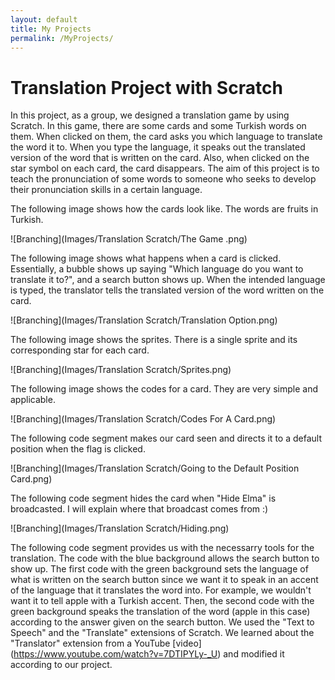 ```yaml
---
layout: default
title: My Projects
permalink: /MyProjects/
---
```


# Translation Project with Scratch
In this project, as a group, we designed a translation game by using Scratch. In this game, there are some cards and some Turkish words on them. When clicked on them, the card asks you which language to translate the word it to. When you type the language, it speaks out the translated version of the word that is written on the card. Also, when clicked on the star symbol on each card, the card disappears. The aim of this project is to teach the pronunciation of some words to someone who seeks to develop their pronunciation skills in a certain language. 

The following image shows how the cards look like. The words are fruits in Turkish. 

![Branching](Images/Translation Scratch/The Game .png)

The following image shows what happens when a card is clicked. Essentially, a bubble shows up saying "Which language do you want to translate it to?", and a search button shows up. When the intended language is typed, the translator tells the translated version of the word written on the card.

![Branching](Images/Translation Scratch/Translation Option.png)

The following image shows the sprites. There is a single sprite and its corresponding star for each card. 

![Branching](Images/Translation Scratch/Sprites.png)

The following image shows the codes for a card. They are very simple and applicable.

![Branching](Images/Translation Scratch/Codes For A Card.png)

The following code segment makes our card seen and directs it to a default position when the flag is clicked.

![Branching](Images/Translation Scratch/Going to the Default Position Card.png)

The following code segment hides the card when "Hide Elma" is broadcasted. I will explain where that broadcast comes from :)

![Branching](Images/Translation Scratch/Hiding.png)

The following code segment provides us with the necessarry tools for the translation. The code with the blue background allows the search button to show up. The first code with the green background sets the language of what is written on the search button since we want it to speak in an accent of the language that it translates the word into. For example, we wouldn't want it to tell apple with a Turkish accent. Then, the second code with the green background speaks the translation of the word (apple in this case) according to the answer given on the search button. We used the "Text to Speech" and the "Translate" extensions of Scratch. We learned about the "Translator" extension from a YouTube [video] (https://www.youtube.com/watch?v=7DTIPYLy-_U) and modified it according to our project. 
